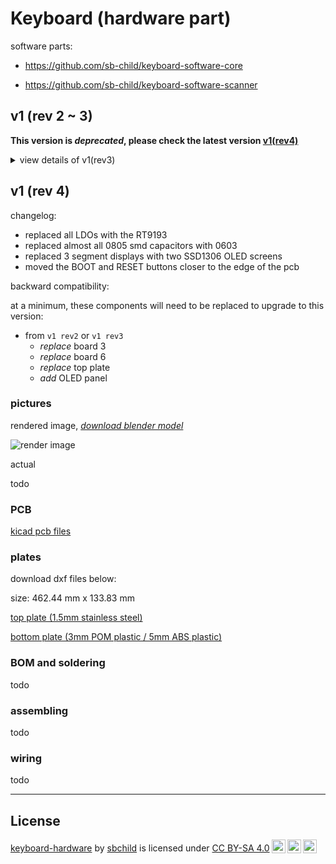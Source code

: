 # Keyboard (hardware part)

software parts:

- https://github.com/sb-child/keyboard-software-core

- https://github.com/sb-child/keyboard-software-scanner

## v1 (rev 2 ~ 3)

**This version is _deprecated_, please check the latest version [v1(rev4)](#v1-rev-4)**

<details>
<summary>view details of v1(rev3)</summary>

### pictures

rendered image, [_download blender model_](./v1/render.blend)

![render image](./v1/render.png)

actual

![image](./v1/v1.png)

### PCB

[kicad pcb files](./v1/pcb-rev3.zip)

### plates

download dxf files below:

size: 462.44 mm x 133.83 mm

[top plate (1.5mm stainless steel)](./v1/plate-top.dxf)

[bottom plate (5mm poly methyl methacrylate)](./v1/plate-bottom.dxf)

</details>

## v1 (rev 4)

changelog:

- replaced all LDOs with the RT9193
- replaced almost all 0805 smd capacitors with 0603
- replaced 3 segment displays with two SSD1306 OLED screens
- moved the BOOT and RESET buttons closer to the edge of the pcb

backward compatibility:

at a minimum, these components will need to be replaced to upgrade to this version:

- from `v1 rev2` or `v1 rev3`
  - _replace_ board 3
  - _replace_ board 6
  - _replace_ top plate
  - _add_ OLED panel

### pictures

rendered image, [_download blender model_](./v1/render-v1-rev4.blend)

![render image](./v1/render-v1-rev4.png)

actual

todo

### PCB

[kicad pcb files](./v1/pcb-rev4.zip)

### plates

download dxf files below:

size: 462.44 mm x 133.83 mm

[top plate (1.5mm stainless steel)](./v1/plate-top-rev4.dxf)

[bottom plate (3mm POM plastic / 5mm ABS plastic)](./v1/plate-bottom.dxf)

### BOM and soldering

todo

### assembling

todo

### wiring

todo

---

## License

<p xmlns:cc="http://creativecommons.org/ns#" xmlns:dct="http://purl.org/dc/terms/"><a property="dct:title" rel="cc:attributionURL" href="https://github.com/sb-child/keyboard-hardware">keyboard-hardware</a> by <a rel="cc:attributionURL dct:creator" property="cc:attributionName" href="https://github.com/sb-child">sbchild</a> is licensed under <a href="https://creativecommons.org/licenses/by-sa/4.0/" target="_blank" rel="license noopener noreferrer" style="display:inline-block;">CC BY-SA 4.0<img style="height:22px!important;margin-left:3px;vertical-align:text-bottom;" src="https://mirrors.creativecommons.org/presskit/icons/cc.svg" alt=""><img style="height:22px!important;margin-left:3px;vertical-align:text-bottom;" src="https://mirrors.creativecommons.org/presskit/icons/by.svg" alt=""><img style="height:22px!important;margin-left:3px;vertical-align:text-bottom;" src="https://mirrors.creativecommons.org/presskit/icons/sa.svg" alt=""></a></p>
